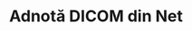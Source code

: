 ---
############################# Static ############################
layout: "auto-gen-annotation"

############################# Head ############################
head_title: "Net DICOM Adnotare API Adnotare în C#"
head_description: "Net API pentru a crea și adnota tipuri populare de adnotări din DICOM, imagini, desene și formate de fișiere de document."

############################# Header ############################
title: "Adnotă DICOM din Net"
description: ""
bg_image: "https://cms.admin.containerize.com/templates/aspose/App_Themes/V3/images/bg/header1.png"
bg_overlay: false
button:
    enable: true
    icon: "fas fa-arrow-down"
    label: "Descarcare varianta scurta de prezentare gratuita"
    link: "https://downloads.groupdocs.com/annotation/net"

############################# About ############################
about:
    enable: true
    title: "Despre GroupDocs.Adnotation for Net API"
    content: |
        GroupDocs.Annotation pentru Net API este o bibliotecă care vă permite să adăugați adnotări la PDF, Word și alte documente pe Mac, Windows sau Ubuntu. [GroupDocs.Annotation for Net](/annotation/net) este un API net nativ pentru gestionarea adnotărilor cu suport complet pentru crearea, adăugarea, editarea, ștergerea, extragerea și exportul adnotărilor din imagini și din diverse alte documente. Lista completă a formatelor de document acceptate pe care o puteți vedea pe această [pagină](https://docs.groupdocs.com/annotation/net/supported-document-formats/).
        Această bibliotecă vă permite să lucrați nu numai cu documentul DICOM, ci și cu multe alte tipuri de documente, cum ar fi Word, Excel, PowerPoint, e-mailuri Outlook, Visio, Adobe, OpenDocument, OpenOffice, Photoshop, AutoCad și multe altele.
        API-ul GroupDocs.Annotation pentru Net vă permite să creați și să adăugați note noi, să editați adnotări, să extrageți comentarii, adnotări și să le eliminați din documente. Biblioteca acceptă 13 tipuri diferite de adnotări, inclusiv text, polilinie, zonă, subliniere, punct, filigran, săgeată, elipsă, înlocuire text, distanță, câmp text, redactare resurse în documente PDF, HTML, Microsoft Word, foi de calcul, diagrame, prezentări, desene, imagini și multe alte formate de fișiere.
        Exemplul (vă rugăm să vedeți mai jos) demonstrează lucrul cu documentul DICOM, în acest exemplu puteți vedea pașii principali ai modului de lucru cu GroupDocs. Adnotare: Configurați o licență, deschideți un document cu care doriți să lucrați, creând un adnotare, adăugând obiecte de date pentru a seta proprietățile de adnotare în funcție de cerințele dvs. și salvând rezultatul în locul necesar. De asemenea, puteți arunca o privire mai detaliată asupra funcțiilor acceptate pe [pagina] github (https://github.com/groupdocs-annotation/GroupDocs.Annotation-for-.NET) sau în [documentația] produsului nostru (https://github.com/groupdocs-annotation/GroupDocs.Annotation-for-.NET) ://docs.groupdocs.com/annotation/net/getting-started/).

############################# Steps ############################
howTo_Add:
steps_Add:
    enable: true
    title_left: "Pași pentru a adăuga adnotări la DICOM în Net"
    content_left: |
        [GroupDocs.Annotation](/annotation/net/) facilitează pentru dezvoltatorii Net să adauge diferite tipuri de adnotări la fișierele DICOM în cadrul oricărei aplicații bazate pe net prin implementarea câțiva pași simpli.
        *   Creați obiecte Răspuns cu comentariu și dată.
        *   Creați obiect AreaAnnotation, setați opțiuni de zonă și adăugați răspunsuri.
        *   Creați un obiect Annotator și adăugați adnotare pentru zonă.
        *   Salvați fișierul de ieșire.
    title_right: "Cerințe de sistem"
    content_right: |
        GroupDocs.Annotation pentru API-urile Net sunt acceptate pe toate platformele și sistemele de operare majore. Înainte de a executa codul de mai jos, vă rugăm să vă asigurați că aveți următoarele cerințe preliminare instalate pe sistemul dumneavoastră.
        *   Sisteme de operare: Microsoft Windows, Linux, MacOS
        *   Medii de dezvoltare: Visual Studio, Xamarin, MonoDevelop
        *   Framework: .NET Framework, .NET Standard, .NET Core, Mono
        *   Descărcați cea mai recentă versiune de GroupDocs.Annotation pentru .NET de la [NuGet](https://www.nuget.org/packages/groupdocs.annotation)

############################# Preview ############################
preview_Add:
    enable: true
    title: Previzualizare adnotări și eșantion de cod
    content: |
        ![Annotation preview image](https://docs.groupdocs.com/annotation/java/images/add-text-field-annotation.png)
    code: |
        ```cs
        //Add text field annotation to the document from local disk
        using (Annotator annotator = new Annotator("input.bmp"))
        {
            TextFieldAnnotation textField = new TextFieldAnnotation
            {
                BackgroundColor = 65535,
                Box = new Rectangle(100, 100, 100, 100),
                CreatedOn = DateTime.Now,
                Text = "Some text",
                FontColor = 65535,
                FontSize = 12,
                Message = "This is text field annotation",
                Opacity = 0.7,
                PageNumber = 0,
                PenStyle = PenStyle.Dot,
                PenWidth = 3,
                FontFamily = "Arial",
                TextHorizontalAlignment = HorizontalAlignment.Center,
                Replies = new List
                {
                    new Reply
                    {
                        Comment = "First comment",
                        RepliedOn = DateTime.Now
                    },
                    new Reply
                    {
                        Comment = "Second comment",
                        RepliedOn = DateTime.Now
                    }
                }
            };
            annotator.Add(textField);
            annotator.Save("result.bmp");
        }
        ```

############################# Steps ############################
howTo_Remove:
steps_Remove:
    enable: true
    title_left: "Pași pentru a elimina adnotările din DICOM din Net"
    content_left: |
        [GroupDocs.Annotation](/annotation/net/) facilitează pentru dezvoltatorii Net să elimine detaliile adnotărilor din fișierele DICOM din orice aplicație bazată pe net prin implementarea câțiva pași simpli.
        *   Creați obiecte Răspuns cu comentariu și dată.
        *   Instanciați obiectul SaveOptions și setați AnnotationTypes = AnnotationType.None.
        *   Apelați metoda de salvare cu calea sau fluxul de document rezultat și obiectul SaveOptions.

############################# Preview ############################
preview_Remove:
    enable: true
    code: |
        ```cs
        // 1- How to remove annotation from document using annotation index
        
        using (Annotator annotator = new Annotator("result.bmp"))
        {
            annotator.Remove(0);
            annotator.Save("removed.bmp");
        }
        
        // 2- How to remove annotation from document using annotation object
        
        using (Annotator annotator = new Annotator("result.bmp"))
        {
            var tmp = annotator.Get();
            annotator.Remove(tmp[0]);
            annotator.Save("removed.bmp");
        }
        
        // 3- How to remove some annotations from document using list of ID’s
        
        using (Annotator annotator = new Annotator("result.bmp"))
        {
            var idList = new List{1, 2, 3};
            annotator.Remove(idList);
            annotator.Save("removed.bmp");
        }
        
        // 4- How to remove some annotations from document using list of annotations
        
        using (Annotator annotator = new Annotator("result.bmp"))
        {
            var tmp = annotator.Get();
            annotator.Remove(tmp);
            annotator.Save("removed.bmp");
        }
        ```

############################# Steps ############################
howTo_Edit:
steps_Edit:
    enable: true
    title_left: "Pași pentru editarea adnotărilor din DICOM în Net"
    content_left: |
        [GroupDocs.Annotation](/annotation/net/) facilitează pentru dezvoltatorii Net să actualizeze diferite proprietăți de adnotare din fișiere DICOM în cadrul oricărei aplicații bazate pe net prin implementarea câțiva pași simpli.
        *   Instanțiați obiectul Annotator cu calea documentului de intrare sau fluxul cu LoadOptions instanțiate cu ImportAnnotations = true.
        *   Creați o implementare AnnotationBase și setați ID-ul adnotărilor existente (dacă adnotarea cu acel ID nu este găsită, nimic nu va fi schimbat) sau lista de căi a adnotărilor (toate adnotările existente vor fi eliminate).
        *   Apelați metoda de actualizare a obiectului Annotator cu adnotări transmise.
        *   Apelați metoda de salvare cu calea sau fluxul de document rezultat și obiectul SaveOptions.

############################# Preview ############################
preview_Edit:
    enable: true
    code: |
        ```cs
        // open annotated document
        using (Annotator annotator = new Annotator("result.bmp"))
        {
            //assuming we are going to change some properties of existing annotation
                AreaAnnotation updated = new AreaAnnotation
                    {
                            // It's important to set existed annotation Id
                            Id = 1,
                            BackgroundColor = 255,
                            Box = new Rectangle(0, 0, 50, 200),
                            CreatedOn = DateTime.Now,
                            Message = "This is updated annotation",
                            Replies = new List
                            {
                                new Reply
                                {
                                    Comment = "Updated first comment",
                                    RepliedOn = DateTime.Now
                                },
                                new Reply
                                {
                                    Comment = "Updated second comment",
                                    RepliedOn = DateTime.Now
                                }
                            }
                        };
                // update annotation
                annotator.Update(updated);
                annotator.Save("result.bmp");
        }
        ```

############################# Steps ############################
howTo_Extract:
steps_Extract:
    enable: true
    title_left: "Pași pentru extragerea adnotărilor din DICOM în Net"
    content_left: |
        [GroupDocs.Annotation](/annotation/net/) permite dezvoltatorilor Net să adnoteze documente și să extragă informații despre adnotări din fișiere DICOM în cadrul oricărei aplicații bazate pe Net prin implementarea câțiva pași simpli.
        *   Creați obiecte Răspuns cu comentariu și dată.
        *   Instanțiați obiectul LoadOptions și apelați SetImportAnnotations cu argument adevărat.
        *   Definiți variabila cu tipul Listă.
        *   Apelați metoda get și returnați rezultatul la variabila de mai sus.

############################# Preview ############################
preview_Extract:
    enable: true
    code: |
        ```cs
        // for using this example input file ("annotated.bmp") must be with annotations
        using (Annotator annotator = new Annotator("annotated.bmp"))
        {
            List annotations = annotator.Get();
            XmlSerializer formatter = new XmlSerializer(typeof(List));
            using (FileStream fs = new FileStream("annotations.xml", FileMode.Create))
            {
                fs.SetLength(0);
                formatter.Serialize(fs, annotations);
            }
        }
        ```

############################# Demos ############################
demos:
    enable: true
    title: "Demo live pentru a adăuga, elimina, edita și extrage adnotări la documente și imagini"
    content: |
        Adăugați, eliminați, editați și extrageți adnotări în fișierul DICOM chiar acum, vizitând site-ul web [GroupDocs.Annotation Live Demos](https://products.groupdocs.app/annotation/family). Demo-ul live are următoarele beneficii

############################# About Formats ############################
about_formats:
    enable: true
    format:
        # format loop
        - icon: "far fa-file-dicom"
          title: "Despre formatul de fișier DICOM"
          content: |
            DICOM este acronimul pentru imagistica digitală și comunicații în medicină și se referă la domeniul informaticii medicale. DICOM este o combinație între definirea formatului de fișier și un protocol de comunicații în rețea. DICOM folosește extensia .DCM. .DCM există în două formate diferite, adică formatul 1.x și formatul 2.x. Formatul DCM 1.x este disponibil și în două versiuni normală și extinsă. DICOM este utilizat pentru integrarea dispozitivelor de imagistică medicală, cum ar fi imprimante, servere, scanere etc. de la diverși furnizori și, de asemenea, conține date de identificare ale fiecărui pacient pentru unicitate. Fișierele DICOM pot fi partajate între două părți dacă acestea sunt capabile să primească date de imagine în format DICOM. Partea de comunicare a DICOM este un protocol de nivel de aplicație și utilizează TCP/IP pentru a comunica între entități. Protocoalele HTTP și HTTPS sunt utilizate pentru serviciile web ale DICOM. Versiunile acceptate de serviciile web sunt 1.0, 1.1, 2 sau mai recente.

          link: "https://docs.fileformat.com/image/dicom/"

############################# More Formats ############################
more_formats:
    enable: true
    title: "Lucrul cu alte formate de documente populare"
    content: |
        Actualizați proprietățile adnotărilor din unele dintre formatele de fișiere populare, așa cum este menționat mai jos.
    format:
        # format loop
        - name: "Annotate PDF document"
          link: "https://products.groupdocs.com/annotation/net/pdf/"
          description: "Adobe Portable Document Format"

        # format loop
        - name: "Annotate DOC document"
          link: "https://products.groupdocs.com/annotation/net/doc/"
          description: "Microsoft Word Document"

        # format loop
        - name: "Annotate DOCM document"
          link: "https://products.groupdocs.com/annotation/net/docm/"
          description: "Microsoft Word Macro-Enabled Document"

        # format loop
        - name: "Annotate DOCX document"
          link: "https://products.groupdocs.com/annotation/net/docx/"
          description: "Microsoft Word Open XML Document"

        # format loop
        - name: "Annotate DOT document"
          link: "https://products.groupdocs.com/annotation/net/dot/"
          description: "Microsoft Word Document Template"

        # format loop
        - name: "Annotate DOTX document"
          link: "https://products.groupdocs.com/annotation/net/dotx/"
          description: "Word Open XML Document Template"

        # format loop
        - name: "Annotate RTF document"
          link: "https://products.groupdocs.com/annotation/net/rtf/"
          description: "Rich Text Document"

        # format loop
        - name: "Annotate ODT document"
          link: "https://products.groupdocs.com/annotation/net/odt/"
          description: "Open Document Text"

        # format loop
        - name: "Annotate XLS document"
          link: "https://products.groupdocs.com/annotation/net/xls/"
          description: "Microsoft Excel Binary File Format"

        # format loop
        - name: "Annotate XLSX document"
          link: "https://products.groupdocs.com/annotation/net/xlsx/"
          description: "Microsoft Excel Open XML Spreadsheet"

        # format loop
        - name: "Annotate XLSM document"
          link: "https://products.groupdocs.com/annotation/net/xlsm/"
          description: "Microsoft Excel Macro-Enabled Spreadsheet"

        # format loop
        - name: "Annotate XLSB document"
          link: "https://products.groupdocs.com/annotation/net/xlsb/"
          description: "Microsoft Excel Binary Worksheet"

        # format loop
        - name: "Annotate ODS document"
          link: "https://products.groupdocs.com/annotation/net/ods/"
          description: "Open Document Spreadsheet"

        # format loop
        - name: "Annotate PPT document"
          link: "https://products.groupdocs.com/annotation/net/ppt/"
          description: "PowerPoint Presentation"

        # format loop
        - name: "Annotate PPTX document"
          link: "https://products.groupdocs.com/annotation/net/pptx/"
          description: "PowerPoint Open XML Presentation"

        # format loop
        - name: "Annotate PPSX document"
          link: "https://products.groupdocs.com/annotation/net/ppsx/"
          description: "PowerPoint Open XML Slide Show"

        # format loop
        - name: "Annotate POTM document"
          link: "https://products.groupdocs.com/annotation/net/potm/"
          description: "Microsoft PowerPoint Template"

        # format loop
        - name: "Annotate PPTM document"
          link: "https://products.groupdocs.com/annotation/net/pptm/"
          description: "Microsoft PowerPoint Presentation"

        # format loop
        - name: "Annotate PPS document"
          link: "https://products.groupdocs.com/annotation/net/pps/"
          description: "Microsoft PowerPoint 97-2003 Slide Show"

        # format loop
        - name: "Annotate ODP document"
          link: "https://products.groupdocs.com/annotation/net/odp/"
          description: "OpenDocument Presentation"

        # format loop
        - name: "Annotate HTML document"
          link: "https://products.groupdocs.com/annotation/net/html/"
          description: "HyperText Markup Language"

        # format loop
        - name: "Annotate TIFF document"
          link: "https://products.groupdocs.com/annotation/net/tiff/"
          description: "Tagged Image File Format"

        # format loop
        - name: "Annotate JPEG document"
          link: "https://products.groupdocs.com/annotation/net/jpeg/"
          description: "JPEG Image"

        # format loop
        - name: "Annotate PNG document"
          link: "https://products.groupdocs.com/annotation/net/png/"
          description: "Portable Network Graphic"

        # format loop
        - name: "Annotate EML document"
          link: "https://products.groupdocs.com/annotation/net/eml/"
          description: "E-mail Message"

        # format loop
        - name: "Annotate MSG document"
          link: "https://products.groupdocs.com/annotation/net/msg/"
          description: "Microsoft Outlook E-mail Message"

        # format loop
        - name: "Annotate VSD document"
          link: "https://products.groupdocs.com/annotation/net/vsd/"
          description: "Microsoft Visio 2003-2010 Drawing"

        # format loop
        - name: "Annotate VSDX document"
          link: "https://products.groupdocs.com/annotation/net/vsdx/"
          description: "Microsoft Visio Drawing"

        # format loop
        - name: "Annotate VSS document"
          link: "https://products.groupdocs.com/annotation/net/vss/"
          description: "Microsoft Visio 2003-2010 Stencil"

        # format loop
        - name: "Annotate VST document"
          link: "https://products.groupdocs.com/annotation/net/vst/"
          description: "Microsoft Visio 2013 Stencil"

        # format loop
        - name: "Annotate DWG document"
          link: "https://products.groupdocs.com/annotation/net/dwg/"
          description: "Autodesk Design Data Formats"

        # format loop
        - name: "Annotate DXF document"
          link: "https://products.groupdocs.com/annotation/net/dxf/"
          description: "AutoCAD Drawing Interchange"

        # format loop
        - name: "Annotate DCM document"
          link: "https://products.groupdocs.com/annotation/net/dcm/"
          description: "Digital Imaging and Communications in Medicine"

        # format loop
        - name: "Annotate WMF document"
          link: "https://products.groupdocs.com/annotation/net/wmf/"
          description: "Windows Metafile"

        # format loop
        - name: "Annotate EMF document"
          link: "https://products.groupdocs.com/annotation/net/emf/"
          description: "Enhanced Metafile Format"


############################# Back to top ###############################
back_to_top:
    enable: true
---